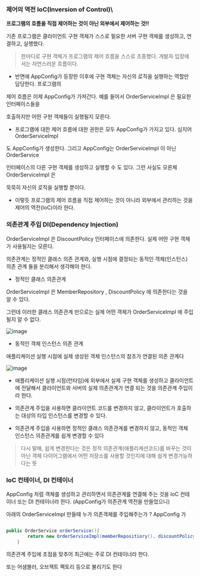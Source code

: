 ### 제어의 역전 IoC(Inversion of Control)\

**프로그램의 흐름을 직접 제어하는 것이 아닌 외부에서 제어하는 것!!**

기존 프로그램은 클라이언트 구현 객체가 스스로 필요한 서버 구현 객체를 생성하고, 연결하고, 실행했다.

> 한마디로 구현 객체가 프로그램의 제어 흐름을 스스로 조종했다. 개발자 입장에서는 자연스러운 흐름이다.


* 반면에 AppConfig가 등장한 이후에 구현 객체는 자신의 로직을 실행하는 역할만 담당한다. 프로그램의

제어 흐름은 이제 AppConfig가 가져간다. 예를 들어서 OrderServiceImpl 은 필요한 인터페이스들을

호출하지만 어떤 구현 객체들이 실행될지 모른다. 

* 프로그램에 대한 제어 흐름에 대한 권한은 모두 AppConfig가 가지고 있다. 심지어 OrderServiceImpl

도 AppConfig가 생성한다. 그리고 AppConfig는 OrderServiceImpl 이 아닌 OrderService 

인터페이스의 다른 구현 객체를 생성하고 실행할 수 도 있다. 그런 사실도 모른체 OrderServiceImpl 은

묵묵히 자신의 로직을 실행할 뿐이다.

* 이렇듯 프로그램의 제어 흐름을 직접 제어하는 것이 아니라 외부에서 관리하는 것을 제어의 역전(IoC)이라
한다.


### 의존관계 주입 DI(Dependency Injection)


OrderServiceImpl 은 DiscountPolicy 인터페이스에 의존한다. 실제 어떤 구현 객체가 사용될지는 모른다.


의존관계는 정적인 클래스 의존 관계와, 실행 시점에 결정되는 동적인 객체(인스턴스) 의존 관계 둘을 분리해서 생각해야 한다.

- 정적인 클래스 의존관계


OrderServiceImpl 은 MemberRepository , DiscountPolicy 에 의존한다는 것을 알 수 있다.

그런데 이러한 클래스 의존관계 만으로는 실제 어떤 객체가 OrderServiceImpl 에 주입 될지 알 수 없다.

![image](https://user-images.githubusercontent.com/78454649/148908580-56dace4b-1bdf-40c0-8b0d-8a05adccf530.png)

- 동적인 객체 인스턴스 의존 관계

애플리케이션 실행 시점에 실제 생성된 객체 인스턴스의 참조가 연결된 의존 관계다

![image](https://user-images.githubusercontent.com/78454649/148908734-1eaca16e-a2c2-48c4-abd3-ceced757e0f1.png)


* 애플리케이션 실행 시점(런타임)에 외부에서 실제 구현 객체를 생성하고 클라이언트에 전달해서
클라이언트와 서버의 실제 의존관계가 연결 되는 것을 의존관계 주입이라 한다.


* 의존관계 주입을 사용하면 클라이언트 코드를 변경하지 않고, 클라이언트가 호출하는 대상의 타입
인스턴스를 변경할 수 있다.

* 의존관계 주입을 사용하면 정적인 클래스 의존관계를 변경하지 않고, 동적인 객체 인스턴스 의존관계를
쉽게 변경할 수 있다

> 다시 말해, 쉽게 변경한다는 것은 정적 의존관계(애플리케션코드)를 바꾸는 것이 아닌 
객체 다이어그램에서 어떤 저장소를 사용할 것인지에 대해 쉽게 변경가능하다는 뜻


### IoC 컨테이너, DI 컨테이너

AppConfig 처럼 객체를 생성하고 관리하면서 의존관계를 연결해 주는 것을 IoC 컨테이너 또는 DI 컨테이너라 한다. (AppConfig가 의존관계 역전을 만들었으니)

아래의 OrderServiceImpl 만들때 누가 의존객체를 주입해주는가 ? AppConfig 가

```java

public OrderService orderService(){
        return new OrderServiceImpl(memberRepositiory(), discountPolicy());
    }

```

의존관계 주입에 초점을 맞추어 최근에는 주로 DI 컨테이너라 한다.

또는 어샘블러, 오브젝트 팩토리 등으로 불리기도 한다


